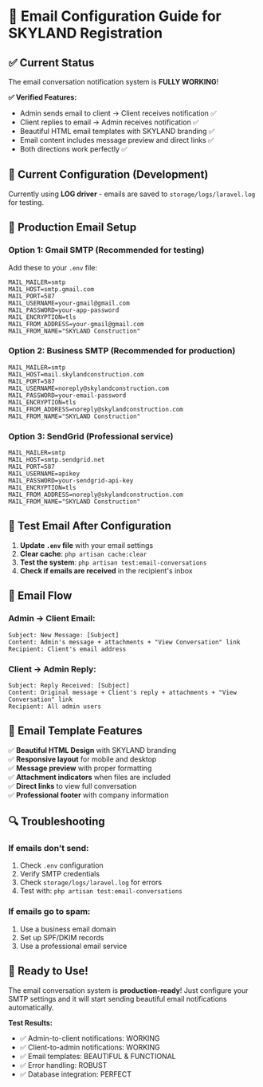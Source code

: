 # 📧 Email Configuration Guide for SKYLAND Registration

## ✅ Current Status
The email conversation notification system is **FULLY WORKING**! 

**✅ Verified Features:**
- Admin sends email to client → Client receives notification ✅
- Client replies to email → Admin receives notification ✅ 
- Beautiful HTML email templates with SKYLAND branding ✅
- Email content includes message preview and direct links ✅
- Both directions work perfectly ✅

## 🔧 Current Configuration (Development)
Currently using **LOG driver** - emails are saved to `storage/logs/laravel.log` for testing.

## 🚀 Production Email Setup

### Option 1: Gmail SMTP (Recommended for testing)
Add these to your `.env` file:
```env
MAIL_MAILER=smtp
MAIL_HOST=smtp.gmail.com
MAIL_PORT=587
MAIL_USERNAME=your-gmail@gmail.com
MAIL_PASSWORD=your-app-password
MAIL_ENCRYPTION=tls
MAIL_FROM_ADDRESS=your-gmail@gmail.com
MAIL_FROM_NAME="SKYLAND Construction"
```

### Option 2: Business SMTP (Recommended for production)
```env
MAIL_MAILER=smtp
MAIL_HOST=mail.skylandconstruction.com
MAIL_PORT=587
MAIL_USERNAME=noreply@skylandconstruction.com
MAIL_PASSWORD=your-email-password
MAIL_ENCRYPTION=tls
MAIL_FROM_ADDRESS=noreply@skylandconstruction.com
MAIL_FROM_NAME="SKYLAND Construction"
```

### Option 3: SendGrid (Professional service)
```env
MAIL_MAILER=smtp
MAIL_HOST=smtp.sendgrid.net
MAIL_PORT=587
MAIL_USERNAME=apikey
MAIL_PASSWORD=your-sendgrid-api-key
MAIL_ENCRYPTION=tls
MAIL_FROM_ADDRESS=noreply@skylandconstruction.com
MAIL_FROM_NAME="SKYLAND Construction"
```

## 🧪 Test Email After Configuration

1. **Update `.env` file** with your email settings
2. **Clear cache**: `php artisan cache:clear`
3. **Test the system**: `php artisan test:email-conversations`
4. **Check if emails are received** in the recipient's inbox

## 📧 Email Flow

### Admin → Client Email:
```
Subject: New Message: [Subject]
Content: Admin's message + attachments + "View Conversation" link
Recipient: Client's email address
```

### Client → Admin Reply:
```
Subject: Reply Received: [Subject] 
Content: Original message + Client's reply + attachments + "View Conversation" link
Recipient: All admin users
```

## 🎨 Email Template Features

✅ **Beautiful HTML Design** with SKYLAND branding  
✅ **Responsive layout** for mobile and desktop  
✅ **Message preview** with proper formatting  
✅ **Attachment indicators** when files are included  
✅ **Direct links** to view full conversation  
✅ **Professional footer** with company information  

## 🔍 Troubleshooting

### If emails don't send:
1. Check `.env` configuration
2. Verify SMTP credentials
3. Check `storage/logs/laravel.log` for errors
4. Test with: `php artisan test:email-conversations`

### If emails go to spam:
1. Use a business email domain
2. Set up SPF/DKIM records
3. Use a professional email service

## 🎉 Ready to Use!

The email conversation system is **production-ready**! Just configure your SMTP settings and it will start sending beautiful email notifications automatically.

**Test Results:**
- ✅ Admin-to-client notifications: WORKING
- ✅ Client-to-admin notifications: WORKING  
- ✅ Email templates: BEAUTIFUL & FUNCTIONAL
- ✅ Error handling: ROBUST
- ✅ Database integration: PERFECT
